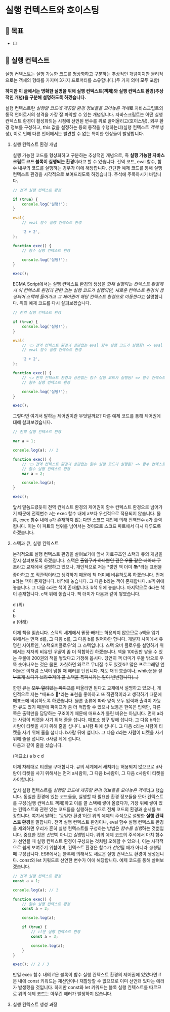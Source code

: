 # 실행 컨텍스트와 호이스팅

## 🤘 목표

-   [ ]

####

## 📄 실행 컨텍스트

실행 컨텍스트는 실행 가능한 코드를 형상화하고 구분하는 추상적인 개념이지만 물리적으로는 객체의 형태를 가지며 3가지 프로퍼티를 소유합니다.(두 가지 의미 모두 포함)

**하지만 이 글에서는 명확한 설명을 위해 실행 컨텍스트(객체)와 실행 컨텍스트 환경(추상적인 개념)을 구분해 설명하도록 하겠습니다.**

실행 컨텍스트란 *실행할 코드에 제공할 환경 정보들을 모아놓은 객체*로 자바스크립트의 동적 언어로서의 성격을 가장 잘 파악할 수 있는 개념입니다.
자바스크립트는 어떤 실행 컨텍스트 환경이 활성화되는 시점에 선언된 변수를 위로 끌어올리고(호이스팅), 외부 환경 정보를 구성하고, this 값을 설정하는 등의 동작을 수행하는데(실행 컨텍스트 _객체_ 생성),
이로 인해 다른 언어에서는 발견할 수 없는 특이한 현상들이 발생합니다.

1. 실행 컨텍스트 환경 개념

    실행 가능한 코드를 형상화하고 구분하는 추상적인 개념으로, 즉 **실행 가능한 자바스크립트 코드 블록이 실행되는 환경**이라고 할 수 있습니다.
    전역 코드, eval 함수, 함수 내부의 코드를 실행하는 경우가 이에 해당합니다.
    간단한 예제 코드를 통해 실행 컨텍스트 환경을 시각적으로 보여드리도록 하겠습니다.
    주석에 주목하시기 바랍니다.

    ```javascript
    // 전역 실행 컨텍스트 환경

    if (true) {
        console.log('실행!');
    }

    eval(
        // eval 함수 실행 컨텍스트 환경

        '2 + 2',
    );

    function exec() {
        // 함수 실행 컨텍스트 환경

        console.log('실행!');
    }

    exec();
    ```

    ECMA Script에서는 실행 컨텍스트 환경의 생성을 *현재 실행되는 컨텍스트 환경에서 이 컨텍스트 환경과 관련 없는 실행 코드가 실행되면, 새로운 컨텍스트 환경이 생성되어 스택에 들어가고 그 제어권이 해당 컨텍스트 환경으로 이동한다*고 설명합니다.
    위의 예제 코드를 다시 살펴보겠습니다.

    ```javascript
    // 전역 실행 컨텍스트 환경

    if (true) {
        console.log('실행!');
    }

    eval(
        // 👈 전역 컨텍스트 환경과 상관없는 eval 함수 실행 코드가 실행됨! => eval 함수 컨텍스트 환경이 스택에 들어가고 제어권 역시 넘어감
        // eval 함수 실행 컨텍스트 환경

        '2 + 2',
    );

    function exec() {
        // 👈 전역 컨텍스트 환경과 상관없는 함수 실행 코드가 실행됨! => 함수 컨텍스트 환경이 스택에 들어가고 제어권 역시 넘어감
        // 함수 실행 컨텍스트 환경

        console.log('실행!');
    }

    exec();
    ```

    그렇다면 여기서 말하는 제어권이란 무엇일까요?
    다른 예제 코드를 통해 제어권에 대해 살펴보겠습니다.

    ```javascript
    // 전역 실행 컨텍스트 환경

    var a = 1;

    console.log(a); // 1

    function exec() {
        // 👈 전역 컨텍스트 환경과 상관없는 함수 실행 코드가 실행됨! => 함수 컨텍스트 환경이 스택에 들어가고 제어권 역시 넘어감
        // 함수 실행 컨텍스트 환경
        var a = 2;

        console.log(a);
    }

    exec();
    ```

    앞서 말씀드렸듯이 전역 컨텍스트 환경의 제어권이 함수 컨텍스트 환경으로 넘어가기 때문에 전역변수 a는 exec 함수 내에 a보다 우선적으로 적용되지 않습니다.
    물론, exec 함수 내에 a가 존재하지 않는다면 스코프 체인에 의해 전역변수 a가 출력됩니다.
    이는 이 파트의 범위를 넘어서는 것이므로 스코프 파트에서 다시 다루도록 하겠습니다.

2. 스택과 큐, 실행 컨텍스트

    본격적으로 실행 컨텍스트 환경을 살펴보기에 앞서 자료구조인 스택과 큐의 개념을 잠시 살펴보도록 하겠습니다.
    스택은 ~~출입구가 하나뿐인 깊은 우물 같은 데이터 구조~~라고 교재에서 설명하고 있으나, 개인적으로 저는 *쌓인 책 더미 📚*라는 표현을 좋아하고 또 직관적이라고 생각하기 때문에 책 더미에 비유하도록 하겠습니다.
    먼저 a라는 책이 존재합니다. 바닥에 놓습니다.
    그 다음 b라는 책이 존재합니다. a책 위에 놓습니다.
    그 다음 c라는 책이 존재합니다. b책 위에 놓습니다.
    마지막으로 d라는 책이 존재합니다. c책 위에 놓습니다.
    책 더미가 다음과 같이 쌓였습니다.

    d (위)  
    c  
    b  
    a (아래)

    이제 책을 읽습니다. 스택의 세계에서 ~~밑장 빼기~~는 허용되지 않으므로 a책을 읽기 위해서는 먼저 d를, 그 다음 c를, 그 다음 b를 읽어야만 합니다.
    개발자 사이에서 유명한 사이트인, '스택오버플로우'의 그 스택입니다.
    스택 오버 플로우를 설명하기 위해서는 저자의 비유인 *우물*이 좀 더 적합하긴 하겠습니다.
    책을 100권만 쌓을 수 있는 우물에 200권의 책을 쌓았다고 가정해 봅시다.
    당연히 책 더미가 우물 밖으로 우뚝 솟아나오는 것은 물론, 자칫하면 와르르 무너질 수도 있겠죠?
    많은 프로그래밍 언어들은 이처럼 스택이 넘칠 때 에러를 던집니다.
    ~~저도 재귀 호출이나, while문을 섣부르게 쓰다가 브라우저의 콜 스택을 폭파시키는 일이 빈번합니다(...)~~

    한편 큐는 ~~모두 열려있는 파이프~~를 떠올리면 된다고 교재에서 설명하고 있으나, 개인적으로 저는 *매표소 🎫*라는 표현을 좋아하고 또 직관적이라고 생각하기 때문에 매표소에 비유하도록 하겠습니다.
    물론 종류에 따라 양쪽 모두 입력과 출력이 가능한 큐도 있기 때문에 파이프가 좀 더 적합할 수 있으나 보통은 한쪽은 입력만, 다른쪽은 출력만을 담당하는 구조이기 때문에 매표소가 틀린 비유는 아닙니다.
    먼저 a라는 사람이 티켓을 사기 위해 줄을 섭니다. 매표소 창구 앞에 섭니다.
    그 다음 b라는 사람이 티켓을 사기 위해 줄을 섭니다. a사람 뒤에 섭니다.
    그 다음 c라는 사람이 티켓을 사기 위해 줄을 섭니다. b사람 뒤에 섭니다.
    그 다음 d라는 사람이 티켓을 사기 위해 줄을 섭니다. d사람 뒤에 섭니다.  
    다음과 같이 줄을 섰습니다.

    (매표소) a b c d

    이제 차례대로 티켓을 구매합니다. 큐의 세계에서 ~~새치기~~는 허용되지 않으므로 d사람이 티켓을 사기 위해서는 먼저 a사람이, 그 다음 b사람이, 그 다음 c사람이 티켓을 사야합니다.

    앞서 실행 컨텍스트를 *실행할 코드에 제공할 환경 정보들을 모아놓은 객체*라고 했습니다.
    동일한 환경에 있는 코드들을, 실행할 때 필요한 환경 정보들을 모아 컨텍스트를 구성(실행 컨텍스트 객체)하고 이를 콜 스택에 쌓아 올렸다가, 가장 위에 쌓여 있는 컨텍스트와 관련 있는 코드들을 실행하는 식으로
    전체 코드의 환경과 순서를 보장합니다.
    여기서 말하는 '동일한 환경'이란 위의 예제의 주석으로 설명한 **실행 컨텍스트 환경**을 말합니다.
    전역 실행 컨텍스트 환경이나, eval 함수 실행 컨텍스트 환경을 제외하면 우리가 흔히 실행 컨텍스트를 구성하는 방법은 *함수를 실행*하는 것뿐입니다.
    중요한 것은 *선언*이 아니고 *실행*입니다.
    위의 예제 코드의 주석에서 마치 함수가 선언될 때 실행 컨텍스트 환경이 구성되는 것처럼 오해할 수 있으나, 이는 시각적으로 쉽게 보여주기 위함이며, 컨텍스트 환경은 함수가 *선언*될 때가 아니라 *실행*될 때 구성됩니다.
    ES6에서는 블록에 의해서도 새로운 실행 컨텍스트 환경이 생성됩니다.
    const와 let 키워드로 선언한 변수가 이에 해당합니다.
    예제 코드를 통해 살펴보겠습니다.

    ```javascript
    // 전역 실행 컨텍스트 환경
    const a = 1;

    console.log(a); // 1

    function exec() {
        // 함수 실행 컨텍스트 환경
        const a = 2;

        console.log(a);

        if (true) {
            // if문 실행 컨텍스트 환경
            const a = 3;

            console.log(a);
        }
    }

    exec(); // 2 / 3
    ```

    만일 exec 함수 내의 if문 블록이 함수 실행 컨텍스트 환경의 제어권에 있었다면 if문 내에 const 키워드는 재선언이나 재할당할 수 없으므로 이미 선언돼 있다는 에러가 발생했을 것입니다.
    하지만 const와 let 키워드는 블록 실행 컨텍스트를 따르므로 위의 예제 코드는 아무런 에러가 발생하지 않습니다.

3. 실행 컨텍스트 생성 과정
